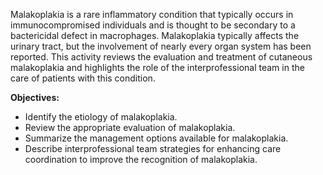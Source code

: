 Malakoplakia is a rare inflammatory condition that typically occurs in immunocompromised individuals and is thought to be secondary to a bactericidal defect in macrophages. Malakoplakia typically affects the urinary tract, but the involvement of nearly every organ system has been reported. This activity reviews the evaluation and treatment of cutaneous malakoplakia and highlights the role of the interprofessional team in the care of patients with this condition.

**Objectives:**
- Identify the etiology of malakoplakia.
- Review the appropriate evaluation of malakoplakia.
- Summarize the management options available for malakoplakia.
- Describe interprofessional team strategies for enhancing care coordination to improve the recognition of malakoplakia.
